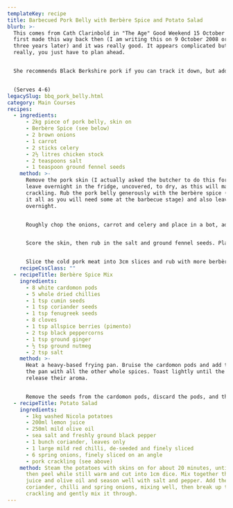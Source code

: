 ```yaml
---
templateKey: recipe
title: Barbecued Pork Belly with Berbère Spice and Potato Salad
blurb: >-
  This comes from Cath Clarinbold in "The Age" Good Weekend 15 October 2005. I
  first made this way back then (I am writing this on 9 October 2008 or nearly
  three years later) and it was really good. It appears complicated but isn't
  really, you just have to plan ahead.


  She recommends Black Berkshire pork if you can track it down, but adds that more conventional pork works well too.


  (Serves 4-6)
legacySlug: bbq_pork_belly.html
category: Main Courses
recipes:
  - ingredients:
      - 2kg piece of pork belly, skin on
      - Berbère Spice (see below)
      - 2 brown onions
      - 1 carrot
      - 2 sticks celery
      - 2½ litres chicken stock
      - 2 teaspoons salt
      - 1 teaspoon ground fennel seeds
    method: >-
      Remove the pork skin (I actually asked the butcher to do this for me) and
      leave overnight in the fridge, uncovered, to dry, as this will make better
      crackling. Rub the pork belly generously with the berbère spice (don't use
      it all as you will need some at the barbecue stage) and also leave
      overnight.


      Roughly chop the onions, carrot and celery and place in a bot, add the belly and cover with chicken stock. Bring to the boil and then reduce to a simmer and cook until completely tender — about 1 to 1½ hours. Remove the belly and allow to cool completely (preferably refrigerated for a couple of hours). I put it away again overnight. Discard the liquid.


      Score the skin, then rub in the salt and ground fennel seeds. Place on a baking tray with a wire rack on top to prevent the skin from curling and cokk at 220°C for about 40 to 60 minutes, or until crisp. Set aside for use in the potato salad.


      Slice the cold pork meat into 3cm slices and rub with more berbère spice mix, and barbecue until nicely coloured and heated right through. Serve with the potato salad. I also serve it with red cabbage.
    recipeCssClass: ""
  - recipeTitle: Berbère Spice Mix
    ingredients:
      - 8 white cardomon pods
      - 5 whole dried chillies
      - 1 tsp cumin seeds
      - 1 tsp coriander seeds
      - 1 tsp fenugreek seeds
      - 8 cloves
      - 1 tsp allspice berries (pimento)
      - 2 tsp black peppercorns
      - 1 tsp ground ginger
      - ½ tsp ground nutmeg
      - 2 tsp salt
    method: >-
      Heat a heavy-based frying pan. Bruise the cardomon pods and add them to
      the pan with all the other whole spices. Toast lightly until the pods
      release their aroma.


      Remove the seeds from the cardomon pods, discard the pods, and then grind all the roasted spices to a fine powder. Mix together with the ginger, nutmeg and salt. Store in an airtight container away from strong light, or in the freezer.
  - recipeTitle: Potato Salad
    ingredients:
      - 1kg washed Nicola potatoes
      - 200ml lemon juice
      - 250ml mild olive oil
      - sea salt and freshly ground black pepper
      - 1 bunch coriander, leaves only
      - 1 large mild red chilli, de-seeded and finely sliced
      - 6 spring onions, finely sliced on an angle
      - pork crackling (see above)
    method: Steam the potatoes with skins on for about 20 minutes, until tender,
      then peel while still warm and cut into 1cm dice. Mix together the lemon
      juice and olive oil and season well with salt and pepper. Add the
      coriander, chilli and spring onions, mixing well, then break up the pork
      crackling and gently mix it through.
---
```

